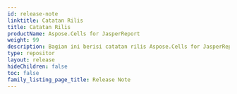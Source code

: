```yaml
---
id: release-note
linktitle: Catatan Rilis
title: Catatan Rilis
productName: Aspose.Cells for JasperReport
weight: 99
description: Bagian ini berisi catatan rilis Aspose.Cells for JasperReports untuk Catatan Rilis tahun ini. Dalam catatan rilis ini, kami menerbitkan daftar masalah yang telah diperbaiki pada versi saat ini, serta API publik dan perubahan perilaku
type: repositor
layout: release
hideChildren: false
toc: false
family_listing_page_title: Release Note
---
```

